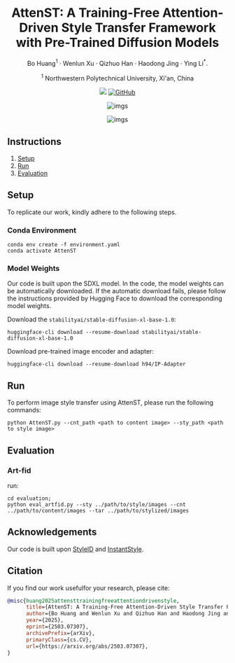<div align="center">
<h1>AttenST: A Training-Free Attention-Driven Style Transfer Framework with Pre-Trained Diffusion Models</h1>

Bo Huang<sup>1</sup> · Wenlun Xu · Qizhuo Han · Haodong Jing · Ying Li<sup>*</sup>.

<sup>1</sup> Northwestern Polytechnical University, Xi'an, China

<a href='https://arxiv.org/abs/2503.07307'><img src='https://img.shields.io/badge/arxiv-paper-red'></a> [![GitHub](https://img.shields.io/github/stars/HuanBor/AttenST?style=social)](https://github.com/HuanBor/AttenST)


![imgs](imgs/Framework.png)

![imgs](imgs/Qualitative_Results.jpg)
</div>

## Instructions
1. [Setup](#setup)
2. [Run](#run)
3. [Evaluation](#evaluation)



## Setup

To replicate our work, kindly adhere to the following steps.

### Conda Environment

```
conda env create -f environment.yaml
conda activate AttenST
```

### Model Weights
Our code is built upon the SDXL model. In the code, the model weights can be automatically downloaded. If the automatic download fails, please follow the instructions provided by Hugging Face to download the corresponding model weights. 

Download the `stabilityai/stable-diffusion-xl-base-1.0`:
```
huggingface-cli download --resume-download stabilityai/stable-diffusion-xl-base-1.0
```
Download pre-trained image encoder and adapter:
```
huggingface-cli download --resume-download h94/IP-Adapter
```

## Run

To perform image style transfer using AttenST, please run the following commands:

```
python AttenST.py --cnt_path <path to content image> --sty_path <path to style image>
```

## Evaluation

### Art-fid
run:
```
cd evaluation;
python eval_artfid.py --sty ../path/to/style/images --cnt ../path/to/content/images --tar ../path/to/stylized/images
```

## Acknowledgements
Our code is built upon [StyleID](https://github.com/jiwoogit/StyleID) and [InstantStyle](https://github.com/instantX-research/InstantStyle).

## Citation
If you find our work usefulfor your research, please cite:
```BibTeX
@misc{huang2025attensttrainingfreeattentiondrivenstyle,
      title={AttenST: A Training-Free Attention-Driven Style Transfer Framework with Pre-Trained Diffusion Models}, 
      author={Bo Huang and Wenlun Xu and Qizhuo Han and Haodong Jing and Ying Li},
      year={2025},
      eprint={2503.07307},
      archivePrefix={arXiv},
      primaryClass={cs.CV},
      url={https://arxiv.org/abs/2503.07307}, 
}
```
